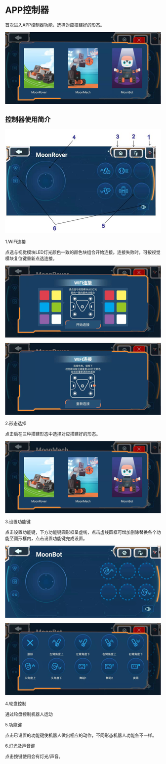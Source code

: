 # APP控制器

首次进入APP控制器功能，选择对应搭建好的形态。

![](./images/MoonBot_App_C0.jpg)

## 控制器使用简介

![](./images/MoonBot_App_C_.jpg)

1.WiFi连接

点选与视觉模块LED灯光颜色一致的颜色块组合开始连接。连接失败时，可按视觉模块复位键重新点选连接。

![](./images/MoonBot_App_C1.jpg)

![](./images/MoonBot_App_C2.jpg)

2.形态选择

点击后在三种搭建形态中选择对应搭建好的形态。

![](./images/MoonBot_App_C3.jpg)

3.设置功能键

点击设置功能键，下方功能键圆形框呈虚线，点击虚线圆框可增加删除替换各个功能至圆形框内，点击设置功能键完成设置。

![](./images/MoonBot_App_C4.jpg)

![](./images/MoonBot_App_C5.jpg)
 
4.轮盘控制

通过轮盘控制机器人运动

5.功能键

点击已设置的功能键使机器人做出相应的动作，不同形态机器人功能各不一样。

6.灯光及声音键

点击按键使用会有灯光/声音。
